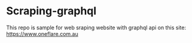# Scraping-graphql
This repo is sample for web sraping website with graphql api on this site: https://www.oneflare.com.au
